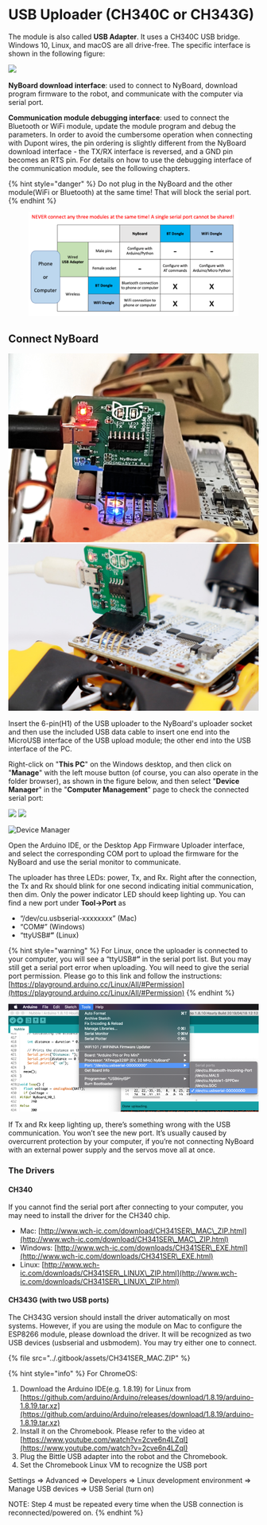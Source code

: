 # USB Uploader (CH340C or CH343G)

The module is also called **USB Adapter**. It uses a CH340C USB bridge. Windows 10, Linux, and macOS are all drive-free. The specific interface is shown in the following figure:

![](../.gitbook/assets/USB\_Adapter.png)

**NyBoard download interface**: used to connect to NyBoard, download program firmware to the robot, and communicate with the computer via serial port.

**Communication module debugging interface**: used to connect the Bluetooth or WiFi module, update the module program and debug the parameters. In order to avoid the cumbersome operation when connecting with Dupont wires, the pin ordering is slightly different from the NyBoard download interface - the TX/RX interface is reversed, and a GND pin becomes an RTS pin. For details on how to use the debugging interface of the communication module, see the following chapters.

{% hint style="danger" %}
Do not plug in the NyBoard and the other module(WiFi or Bluetooth) at the same time! That will block the serial port.
{% endhint %}

<figure><img src="../.gitbook/assets/image (183).png" alt=""><figcaption></figcaption></figure>

## Connect NyBoard

<div align="left">

<img src="../.gitbook/assets/usbAdapter2.jpg" alt="Nybble" width="563">

 

<img src="../.gitbook/assets/Plug_in_usb_uploader (2).jpeg" alt="Bittle" width="563">

</div>

Insert the 6-pin(H1) of the USB uploader to the NyBoard's uploader socket and then use the included USB data cable to insert one end into the MicroUSB interface of the USB upload module; the other end into the USB interface of the PC.

Right-click on "**This PC**" on the Windows desktop, and then click on "**Manage**" with the left mouse button (of course, you can also operate in the folder browser), as shown in the figure below, and then  select "**Device Manager**" in the "**Computer Management**" page to check the connected serial port:

![](../.gitbook/assets/打开设备管理器01\_En.jpg) ![](../.gitbook/assets/打开设备管理器02\_en.jpg)

![Device Manager](../.gitbook/assets/打开设备管理器03\_En.jpg)

Open the Arduino IDE, or the Desktop App Firmware Uploader interface, and select the corresponding COM port to upload the firmware for the NyBoard and use the serial monitor to communicate.

The uploader has three LEDs: power, Tx, and Rx. Right after the connection, the Tx and Rx should blink for one second indicating initial communication, then dim. Only the power indicator LED should keep lighting up. You can find a new port under **Tool->Port** as

* &#x20;“/dev/cu.usbserial-xxxxxxxx” (Mac)&#x20;
* “COM#” (Windows)
* “ttyUSB#**”**  (Linux)

{% hint style="warning" %}
For Linux, once the uploader is connected to your computer, you will see a “ttyUSB#**”** in the serial port list. But you may still get a serial port error when uploading. You will need to give the serial port permission. Please go to this link and follow the instructions: [https://playground.arduino.cc/Linux/All/#Permission](https://playground.arduino.cc/Linux/All/#Permission)
{% endhint %}

![](<../.gitbook/assets/USBserial (1).png>)

If Tx and Rx keep lighting up, there’s something wrong with the USB communication. You won’t see the new port. It’s usually caused by overcurrent protection by your computer, if you’re not connecting NyBoard with an external power supply and the servos move all at once.&#x20;

### The Drivers

#### CH340

If you cannot find the serial port after connecting to your computer, you may need to install the driver for the CH340 chip.&#x20;

* Mac: [http://www.wch-ic.com/download/CH341SER\_MAC\_ZIP.html](http://www.wch-ic.com/download/CH341SER\_MAC\_ZIP.html)
* Windows: [http://www.wch-ic.com/downloads/CH341SER\_EXE.html](http://www.wch-ic.com/downloads/CH341SER\_EXE.html)
* Linux: [http://www.wch-ic.com/downloads/CH341SER\_LINUX\_ZIP.html](http://www.wch-ic.com/downloads/CH341SER\_LINUX\_ZIP.html)

#### CH343G (with two USB ports)

The CH343G version should install the driver automatically on most systems. However, if you are using the module on Mac to configure the ESP8266 module, please download the driver. It will be recognized as two USB devices (usbserial and usbmodem). You may try either one to connect.&#x20;

{% file src="../.gitbook/assets/CH341SER_MAC.ZIP" %}

{% hint style="info" %}
For ChromeOS:

1. &#x20;Download the Arduino IDE(e.g. 1.8.19) for Linux from [https://github.com/arduino/Arduino/releases/download/1.8.19/arduino-1.8.19.tar.xz](https://github.com/arduino/Arduino/releases/download/1.8.19/arduino-1.8.19.tar.xz)
2. &#x20;Install it on the Chromebook. Please refer to the video at [https://www.youtube.com/watch?v=2cve6n4LZqI](https://www.youtube.com/watch?v=2cve6n4LZqI)
3. &#x20;Plug the Bittle USB adapter into the robot and the Chromebook.
4. Set the Chromebook Linux VM to recognize the USB port

&#x20;      Settings => Advanced => Developers => Linux development environment => Manage USB devices => USB Serial (turn on)



NOTE: Step 4 must be repeated every time when the USB connection is reconnected/powered on.
{% endhint %}
